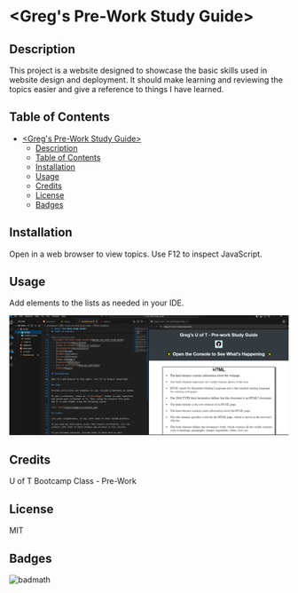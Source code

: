 # <Greg's Pre-Work Study Guide>

## Description

This project is a website designed to showcase the basic skills used in website design and deployment. It should make learning and reviewing the topics easier and give a reference to things I have learned.

## Table of Contents


- [\<Greg's Pre-Work Study Guide\>](#gregs-pre-work-study-guide)
  - [Description](#description)
  - [Table of Contents](#table-of-contents)
  - [Installation](#installation)
  - [Usage](#usage)
  - [Credits](#credits)
  - [License](#license)
  - [Badges](#badges)

## Installation

Open in a web browser to view topics. Use F12 to inspect JavaScript.

## Usage

Add elements to the lists as needed in your IDE.

![alt text](assets/images/screenshot.png)

## Credits

U of T Bootcamp Class - Pre-Work

## License

MIT

## Badges

![badmath](https://img.shields.io/github/languages/top/nielsenjared/badmath)



